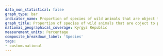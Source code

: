 ```yaml
---
data_non_statistical: false
graph_type: bar
indicator_name: Proportion of species of wild animals that are object to poaching or illegal trafficking from the total number of species of the corresponding systematic groups (classes)
graph_title: Proportion of species of wild animals that are object to poaching or illegal trafficking from the total number of species of the corresponding systematic groups (classes)
national_geographical_coverage: Kyrgyz Republic
measurement_units: Percentage
composite_breakdown_label: 'Species'
tags:
- custom.national
---
```

